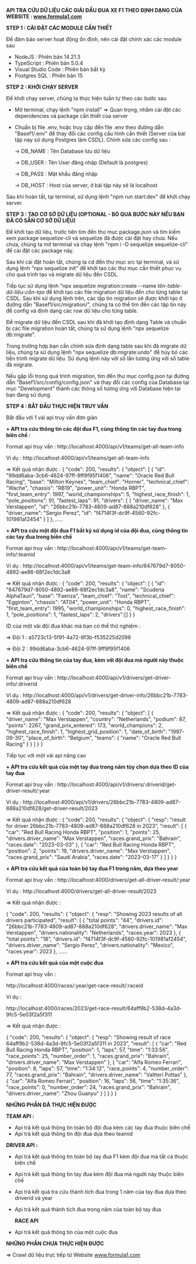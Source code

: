 **API TRA CỨU DỮ LIỆU CÁC GIẢI ĐẤU ĐUA XE F1 THEO ĐỊNH DẠNG CỦA WEBSITE : www.formula1.com**

**STEP 1 : CÀI ĐẶT CÁC MODULE CẦN THIẾT** 

Để đảm bảo server hoạt động ổn định, nên cài đặt chính xác các module sau  
+ NodeJS : Phiên bản 14.21.3
+ TypeScript : Phiên bản 5.0.4
+ Visual Studio Code : Phiên bản bất kỳ
+ Postgres SQL : Phiên bản 15

**STEP 2 : KHỞI CHẠY SERVER** 

Để khởi chạy server, chúng ta thực hiện tuần tự theo các bước sau 
+ Mở terminal, chạy lệnh "npm install" => Quan trọng, nhằm cài đặt các dependencies và package cần thiết của server
+ Chuẩn bị file .env, hoặc truy cập đến file .env theo đường dẫn "Basef1/.env" để thay đổi các config cấu hình cần thiết (Server của bài tập này sử dụng Postgres làm CSDL). Chỉnh sửa các config sau :
  
  -> DB_NAME : Tên Database lưu dữ liệu
  
  -> DB_USER : Tên User đăng nhập (Default là postgres)
  
  -> DB_PASS : Mật khẩu đăng nhập
  
  -> DB_HOST : Host của server, ở bài tập này sẽ là localhost

Sau khi hoàn tất, tại terminal, sử dụng lệnh "npm run start:dev" để khởi chạy server.

**STEP 3 : TẠO CƠ SỞ DỮ LIỆU (OPTIONAL - BỎ QUA BƯỚC NÀY NẾU BẠN ĐÃ CÓ SẴN CƠ SỞ DỮ LIỆU)**

Để khởi tạo dữ liệu, trước tiên tìm đến thư mục package.json và tìm kiếm xem package sequelize-cli và sequelize đã được cài đặt hay chưa. Nếu chưa, chúng ta mở terminal và chạy lệnh "npm i -D sequelize sequelize-cli" để cài đặt các package này.

Sau khi cài đặt hoàn tất, chúng ta cd đến thư mục src tại terminal, và sử dụng lệnh "npx sequelize init" để khởi tạo các thư mục cần thiết phục vụ cho quá trình tạo và migrate dữ liệu đến CSDL. 

Tiếp tục sử dụng lệnh "npx sequelize migration:create --name *tên-table-dữ-liệu-cần-tạo* để khởi tạo các file migration dữ liệu đến cho từng table tại CSDL. Sau khi sử dụng lệnh trên, các tập tin migration sẽ được khởi tạo ở đường dẫn "Basef1/src/migration/", chúng ta có thể tìm đến các tập tin này để config và định dạng các row dữ liệu cho từng table. 

Để migrate dữ liệu đến CSDL sau khi đã khởi tạo định dạng Table và chuẩn bị các file migration hoàn tất, chúng ta sử dụng lệnh "npx sequelize db:migrate".

Trong trường hợp bạn cần chỉnh sửa định dạng table sau khi đã migrate dữ liệu, chúng ta sử dụng lệnh "npx sequelize db:migrate:undo" để hủy bỏ các tiến trình migrate dữ liệu. Sử dụng lệnh này với số lần tương ứng với số table đã migrate.

Nếu gặp lỗi trong quá trình migration, tìm đến thư mục config.json tại đường dẫn "Basef1/src/config/config.json" và thay đổi các config của Database tại mục "Development" thành các thông số tương ứng với Database hiện tại bạn đang sử dụng.

**STEP 4 : BẮT ĐẦU THỰC HIỆN TRUY VẤN**

Bắt đầu với 1 vài api truy vấn đơn giản 

**+ API tra cứu thông tin các đội đua F1, cùng thông tin các tay đua trong biên chế :**

Format api truy vấn : 
http://localhost:4000/api/v1/teams/get-all-team-info

Ví dụ : 
http://localhost:4000/api/v1/teams/get-all-team-info

=> Kết quả nhận được :
{
    "code": 200,
    "results": {
        "object": [
            {
                "id": "99dd6aba-3cb6-4624-97ff-9ff9f95f1406",
                "name": "Oracle Red Bull Racing",
                "base": "Milton Keynes",
                "team_chief": "Horner",
                "technical_chief": "Wache",
                "chassis": "RB19",
                "power_unit": "Honda RBPT",
                "first_team_entry": 1997,
                "world_championships": 5,
                "highest_race_finish": 1,
                "pole_positions": 91,
                "fastest_laps": 91,
                "drivers": [
                    {
                        "driver_name": "Max Verstappen",
                        "id": "26bbc21b-7783-4809-ad87-888a210df628"
                    },
                    {
                        "driver_name": "Sergio Perez",
                        "id": "f4714f3f-dc9f-4560-92fc-101981af2454"
                    }
                ]
            },
            .....

**+ API tra cứu một đội đua F1 bất kỳ sử dụng id của đội đua, cùng thông tin các tay đua trong biên chế**

Format api truy vấn : 
http://localhost:4000/api/v1/teams/get-team-info/:teamid

Ví dụ :
http://localhost:4000/api/v1/teams/get-team-info/847679d7-8050-4892-ae86-68f2ec1dc3a8

=> Kết quả nhận được : 
{
    "code": 200,
    "results": {
        "object": [
            {
                "id": "847679d7-8050-4892-ae86-68f2ec1dc3a8",
                "name": "Scuderia AlphaTauri",
                "base": "Faenza",
                "team_chief": "Tost",
                "technical_chief": "Egginton",
                "chassis": "AT04",
                "power_unit": "Honda RBPT",
                "first_team_entry": 1995,
                "world_championships": 0,
                "highest_race_finish": 1,
                "pole_positions": 1,
                "fastest_laps": 2,
                "drivers":[]
            }
}

ID của một vài đội đua khác mà bạn có thể thử nghiệm : 

=> Đội 1 : a5723c13-5f91-4a72-8f3b-f535225d2098

=> Đội 2 : 99dd6aba-3cb6-4624-97ff-9ff9f95f1406

**+ API tra cứu thông tin của tay đua, kèm với đội đua mà người này thuộc biên chế**

Format api truy vấn : 
http://localhost:4000/api/v1/drivers/get-driver-info/:driverid

Ví dụ :
http://localhost:4000/api/v1/drivers/get-driver-info/26bbc21b-7783-4809-ad87-888a210df628

=> Kết quả nhận được :
{
    "code": 200,
    "results": {
        "object": [
            {
                "driver_name": "Max Verstappen",
                "country": "Netherlands",
                "podium": 87,
                "points": 2267,
                "grand_prix_entered": 173,
                "world_champions": 2,
                "highest_race_finish": 1,
                "highest_grid_position": 1,
                "date_of_birth": "1997-09-30",
                "place_of_birth": "Belgium",
                "teams": {
                    "name": "Oracle Red Bull Racing"
                }
            }
        ]
    }
}

Tiếp tục với một vài api nâng cao

**+ API tra cứu kết quả của một tay đua trong năm tùy chọn dựa theo ID của tay đua**

Format api truy vấn :
http://localhost:4000/api/v1/drivers/:driverid/get-driver-result/:year

Ví dụ : 
http://localhost:4000/api/v1/drivers/26bbc21b-7783-4809-ad87-888a210df628/get-driver-result/2023

=> Kết quả nhận được :
{
    "code": 200,
    "results": {
        "object": {
            "resp": "result for driver 26bbc21b-7783-4809-ad87-888a210df628 in 2023",
            "result": [
                {
                    "car": "Red Bull Racing Honda RBPT",
                    "position": 1,
                    "points": 25,
                    "drivers.driver_name": "Max Verstappen",
                    "races.grand_prix": "Bahrain",
                    "races.date": "2023-03-03"
                },
                {
                    "car": "Red Bull Racing Honda RBPT",
                    "position": 2,
                    "points": 19,
                    "drivers.driver_name": "Max Verstappen",
                    "races.grand_prix": "Saudi Arabia",
                    "races.date": "2023-03-17"
                }
            ]
        }
    }
}

**+ API tra cứu kết quả của toàn bộ tay đua F1 trong năm, dựa theo year**

Format api truy vấn : 
http://localhost:4000/drivers/get-all-driver-result/:year

Ví dụ :
http://localhost:4000/drivers/get-all-driver-result/2023

=> Kết quả nhận được : 

{
    "code": 200,
    "results": {
        "object": {
            "resp": "Showing 2023 results of all drivers participated",
            "result": [
                {
                    "total points": "44",
                    "drivers.id": "26bbc21b-7783-4809-ad87-888a210df628",
                    "drivers.driver_name": "Max Verstappen",
                    "drivers.nationality": "Netherlands",
                    "races.year": 2023
                },
                {
                    "total points": "18",
                    "drivers.id": "f4714f3f-dc9f-4560-92fc-101981af2454",
                    "drivers.driver_name": "Sergio Perez",
                    "drivers.nationality": "Mexico",
                    "races.year": 2023
                },
                ......

**+ API tra cứu kết quả của một cuộc đua**

Format api truy vấn : 

http://localhost:4000/races/:year/get-race-result/:raceid 

Ví dụ : 

http://localhost:4000/races/2023/get-race-result/64aff9b2-538d-4a3d-9fc5-5e03f2a5f311

=> Kết quả nhận được : 

{
    "code": 200,
    "results": {
        "object": {
            "resp": "Showing result of race 64aff9b2-538d-4a3d-9fc5-5e03f2a5f311 in 2023",
            "result": [
                {
                    "car": "Red Bull Racing Honda RBPT",
                    "position": 1,
                    "laps": 57,
                    "time": "1:33:56",
                    "race_points": 25,
                    "number_order": 1,
                    "races.grand_prix": "Bahrain",
                    "drivers.driver_name": "Max Verstappen"
                },
                {
                    "car": "Alfa Romeo Ferrari",
                    "position": 8,
                    "laps": 57,
                    "time": "1:34:12",
                    "race_points": 4,
                    "number_order": 77,
                    "races.grand_prix": "Bahrain",
                    "drivers.driver_name": "Valtteri Pottas"
                },
                {
                    "car": "Alfa Romeo Ferrari",
                    "position": 16,
                    "laps": 56,
                    "time": "1:35:36",
                    "race_points": 0,
                    "number_order": 24,
                    "races.grand_prix": "Bahrain",
                    "drivers.driver_name": "Zhou Guanyu"
                }
            ]
        }
    }
}

**NHỮNG PHẦN ĐÃ THỰC HIỆN ĐƯỢC** 

**TEAM API :**

+ Api trả kết quả thông tin toàn bộ đội đua kèm các tay đua thuộc biên chế
+ Api trả kết quả thông tin đội đua dựa theo teamid

**DRIVER API :** 

+ Api trả kết quả thông tin toàn bộ tay đua F1 kèm đội đua mà tất cả thuộc biên chế
+ Api trả kết quả thông tin tay đua kèm đội đua mà người này thuộc biên chế
+ Api trả kết quả tra cứu thành tích đua trong 1 năm của tay đua dựa theo driverid và year
+ Api trả kết quả thành tích đua trong năm của toàn bộ tay đua

  **RACE API**

+ Api trả kết quả thông tin của một cuộc đua 


**NHỮNG PHẦN CHƯA THỰC HIỆN ĐƯỢC**

=> Crawl dữ liệu trực tiếp từ Website www.formula1.com
